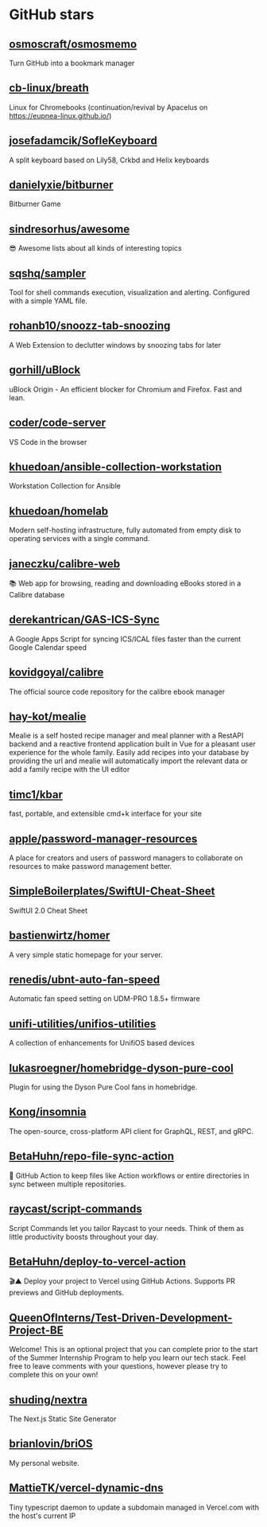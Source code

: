 # GitHub stars

## [osmoscraft/osmosmemo](https://github.com/osmoscraft/osmosmemo)
Turn GitHub into a bookmark manager

## [cb-linux/breath](https://github.com/cb-linux/breath)
Linux for Chromebooks (continuation/revival by Apacelus on https://eupnea-linux.github.io/)

## [josefadamcik/SofleKeyboard](https://github.com/josefadamcik/SofleKeyboard)
A split keyboard based on Lily58, Crkbd and Helix keyboards

## [danielyxie/bitburner](https://github.com/danielyxie/bitburner)
Bitburner Game

## [sindresorhus/awesome](https://github.com/sindresorhus/awesome)
😎 Awesome lists about all kinds of interesting topics

## [sqshq/sampler](https://github.com/sqshq/sampler)
Tool for shell commands execution, visualization and alerting. Configured with a simple YAML file.

## [rohanb10/snoozz-tab-snoozing](https://github.com/rohanb10/snoozz-tab-snoozing)
A Web Extension to declutter windows by snoozing tabs for later

## [gorhill/uBlock](https://github.com/gorhill/uBlock)
uBlock Origin - An efficient blocker for Chromium and Firefox. Fast and lean.

## [coder/code-server](https://github.com/coder/code-server)
VS Code in the browser

## [khuedoan/ansible-collection-workstation](https://github.com/khuedoan/ansible-collection-workstation)
Workstation Collection for Ansible

## [khuedoan/homelab](https://github.com/khuedoan/homelab)
Modern self-hosting infrastructure, fully automated from empty disk to operating services with a single command.

## [janeczku/calibre-web](https://github.com/janeczku/calibre-web)
:books: Web app for browsing, reading and downloading eBooks stored in a Calibre database

## [derekantrican/GAS-ICS-Sync](https://github.com/derekantrican/GAS-ICS-Sync)
A Google Apps Script for syncing ICS/ICAL files faster than the current Google Calendar speed

## [kovidgoyal/calibre](https://github.com/kovidgoyal/calibre)
The official source code repository for the calibre ebook manager

## [hay-kot/mealie](https://github.com/hay-kot/mealie)
Mealie is a self hosted recipe manager and meal planner with a RestAPI backend and a reactive frontend application built in Vue for a pleasant user experience for the whole family. Easily add recipes into your database by providing the url and mealie will automatically import the relevant data or add a family recipe with the UI editor

## [timc1/kbar](https://github.com/timc1/kbar)
fast, portable, and extensible cmd+k interface for your site

## [apple/password-manager-resources](https://github.com/apple/password-manager-resources)
A place for creators and users of password managers to collaborate on resources to make password management better.

## [SimpleBoilerplates/SwiftUI-Cheat-Sheet](https://github.com/SimpleBoilerplates/SwiftUI-Cheat-Sheet)
SwiftUI 2.0 Cheat Sheet

## [bastienwirtz/homer](https://github.com/bastienwirtz/homer)
A very simple static homepage for your server.

## [renedis/ubnt-auto-fan-speed](https://github.com/renedis/ubnt-auto-fan-speed)
Automatic fan speed setting on UDM-PRO 1.8.5+ firmware

## [unifi-utilities/unifios-utilities](https://github.com/unifi-utilities/unifios-utilities)
A collection of  enhancements for UnifiOS based devices

## [lukasroegner/homebridge-dyson-pure-cool](https://github.com/lukasroegner/homebridge-dyson-pure-cool)
Plugin for using the Dyson Pure Cool fans in homebridge.

## [Kong/insomnia](https://github.com/Kong/insomnia)
The open-source, cross-platform API client for GraphQL, REST, and gRPC.

## [BetaHuhn/repo-file-sync-action](https://github.com/BetaHuhn/repo-file-sync-action)
🔄 GitHub Action to keep files like Action workflows or entire directories in sync between multiple repositories.

## [raycast/script-commands](https://github.com/raycast/script-commands)
Script Commands let you tailor Raycast to your needs. Think of them as little productivity boosts throughout your day.

## [BetaHuhn/deploy-to-vercel-action](https://github.com/BetaHuhn/deploy-to-vercel-action)
🎬▲ Deploy your project to Vercel using GitHub Actions. Supports PR previews and GitHub deployments.

## [QueenOfInterns/Test-Driven-Development-Project-BE](https://github.com/QueenOfInterns/Test-Driven-Development-Project-BE)
Welcome! This is an optional project that you can complete prior to the start of the Summer Internship Program to help you learn our tech stack. Feel free to leave comments with your questions, however please try to complete this on your own!

## [shuding/nextra](https://github.com/shuding/nextra)
The Next.js Static Site Generator

## [brianlovin/briOS](https://github.com/brianlovin/briOS)
My personal website.

## [MattieTK/vercel-dynamic-dns](https://github.com/MattieTK/vercel-dynamic-dns)
Tiny typescript daemon to update a subdomain managed in Vercel.com with the host's current IP